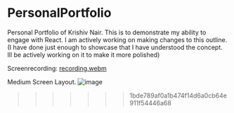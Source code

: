 
# PersonalPortfolio
Personal Portfolio of Krishiv Nair. This is to demonstrate my ability to engage with React. I am actively working on making changes to this outline.
(I have done just enough to showcase that I have understood the concept. Ill be actively working on it to make it more polished)

Screenrecording:
[recording.webm](https://github.com/user-attachments/assets/8e1e7b9d-6554-4373-80b7-993002233db2)

Medium Screen Layout.
![image](https://github.com/user-attachments/assets/b3c77375-af0b-4156-803c-a517e3c1c713)

>>>>>>> 1bde789af0a1b474f14d6a0cb64e911f54446a68
